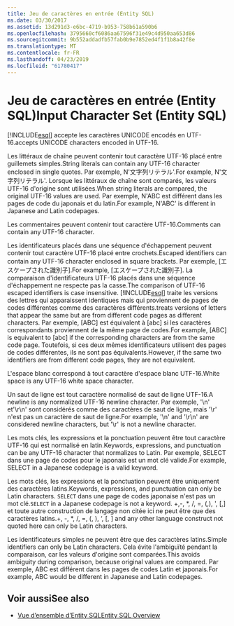 ```yaml
---
title: Jeu de caractères en entrée (Entity SQL)
ms.date: 03/30/2017
ms.assetid: 13d291d3-e6bc-4719-b953-758b61a590b6
ms.openlocfilehash: 3795660cf6086aa67596f31e49c4d950aa653d86
ms.sourcegitcommit: 9b552addadfb57fab0b9e7852ed4f1f1b8a42f8e
ms.translationtype: MT
ms.contentlocale: fr-FR
ms.lasthandoff: 04/23/2019
ms.locfileid: "61780417"
---
```

# <a name="input-character-set-entity-sql"></a><span data-ttu-id="8c769-102">Jeu de caractères en entrée (Entity SQL)</span><span class="sxs-lookup"><span data-stu-id="8c769-102">Input Character Set (Entity SQL)</span></span>
[!INCLUDE[esql](../../../../../../includes/esql-md.md)] <span data-ttu-id="8c769-103">accepte les caractères UNICODE encodés en UTF-16.</span><span class="sxs-lookup"><span data-stu-id="8c769-103">accepts UNICODE characters encoded in UTF-16.</span></span>  
  
 <span data-ttu-id="8c769-104">Les littéraux de chaîne peuvent contenir tout caractère UTF-16 placé entre guillemets simples.</span><span class="sxs-lookup"><span data-stu-id="8c769-104">String literals can contain any UTF-16 character enclosed in single quotes.</span></span> <span data-ttu-id="8c769-105">Par exemple, N'文字列リテラル'.</span><span class="sxs-lookup"><span data-stu-id="8c769-105">For example, N'文字列リテラル'.</span></span> <span data-ttu-id="8c769-106">Lorsque les littéraux de chaîne sont comparés, les valeurs UTF-16 d'origine sont utilisées.</span><span class="sxs-lookup"><span data-stu-id="8c769-106">When string literals are compared, the original UTF-16 values are used.</span></span> <span data-ttu-id="8c769-107">Par exemple, N'ABC est différent dans les pages de code du japonais et du latin.</span><span class="sxs-lookup"><span data-stu-id="8c769-107">For example, N'ABC' is different in Japanese and Latin codepages.</span></span>  
  
 <span data-ttu-id="8c769-108">Les commentaires peuvent contenir tout caractère UTF-16.</span><span class="sxs-lookup"><span data-stu-id="8c769-108">Comments can contain any UTF-16 character.</span></span>  
  
 <span data-ttu-id="8c769-109">Les identificateurs placés dans une séquence d'échappement peuvent contenir tout caractère UTF-16 placé entre crochets.</span><span class="sxs-lookup"><span data-stu-id="8c769-109">Escaped identifiers can contain any UTF-16 character enclosed in square brackets.</span></span> <span data-ttu-id="8c769-110">Par exemple, [エスケープされた識別子].</span><span class="sxs-lookup"><span data-stu-id="8c769-110">For example, [エスケープされた識別子].</span></span> <span data-ttu-id="8c769-111">La comparaison d'identificateurs UTF-16 placés dans une séquence d'échappement ne respecte pas la casse.</span><span class="sxs-lookup"><span data-stu-id="8c769-111">The comparison of UTF-16 escaped identifiers is case insensitive.</span></span> [!INCLUDE[esql](../../../../../../includes/esql-md.md)] <span data-ttu-id="8c769-112">traite les versions des lettres qui apparaissent identiques mais qui proviennent de pages de codes différentes comme des caractères différents.</span><span class="sxs-lookup"><span data-stu-id="8c769-112">treats versions of letters that appear the same but are from different code pages as different characters.</span></span> <span data-ttu-id="8c769-113">Par exemple, [ABC] est équivalent à [abc] si les caractères correspondants proviennent de la même page de codes.</span><span class="sxs-lookup"><span data-stu-id="8c769-113">For example, [ABC] is equivalent to [abc] if the corresponding characters are from the same code page.</span></span> <span data-ttu-id="8c769-114">Toutefois, si ces deux mêmes identificateurs utilisent des pages de codes différentes, ils ne sont pas équivalents.</span><span class="sxs-lookup"><span data-stu-id="8c769-114">However, if the same two identifiers are from different code pages, they are not equivalent.</span></span>  
  
 <span data-ttu-id="8c769-115">L'espace blanc correspond à tout caractère d'espace blanc UTF-16.</span><span class="sxs-lookup"><span data-stu-id="8c769-115">White space is any UTF-16 white space character.</span></span>  
  
 <span data-ttu-id="8c769-116">Un saut de ligne est tout caractère normalisé de saut de ligne UTF-16.</span><span class="sxs-lookup"><span data-stu-id="8c769-116">A newline is any normalized UTF-16 newline character.</span></span> <span data-ttu-id="8c769-117">Par exemple, '\n' et'\r\n' sont considérés comme des caractères de saut de ligne, mais '\r' n'est pas un caractère de saut de ligne.</span><span class="sxs-lookup"><span data-stu-id="8c769-117">For example, '\n' and '\r\n' are considered newline characters, but '\r' is not a newline character.</span></span>  
  
 <span data-ttu-id="8c769-118">Les mots clés, les expressions et la ponctuation peuvent être tout caractère UTF-16 qui est normalisé en latin.</span><span class="sxs-lookup"><span data-stu-id="8c769-118">Keywords, expressions, and punctuation can be any UTF-16 character that normalizes to Latin.</span></span> <span data-ttu-id="8c769-119">Par exemple, SELECT dans une page de codes pour le japonais est un mot clé valide.</span><span class="sxs-lookup"><span data-stu-id="8c769-119">For example, SELECT in a Japanese codepage is a valid keyword.</span></span>  
  
 <span data-ttu-id="8c769-120">Les mots clés, les expressions et la ponctuation peuvent être uniquement des caractères latins.</span><span class="sxs-lookup"><span data-stu-id="8c769-120">Keywords, expressions, and punctuation can only be Latin characters.</span></span> <span data-ttu-id="8c769-121">`SELECT` dans une page de codes japonaise n'est pas un mot clé.</span><span class="sxs-lookup"><span data-stu-id="8c769-121">`SELECT` in a Japanese codepage is not a keyword.</span></span> <span data-ttu-id="8c769-122">+,-, \*, /, =, (,), ', [,] et toute autre construction de langage non citée ici ne peut être que des caractères latins.</span><span class="sxs-lookup"><span data-stu-id="8c769-122">+, -, \*, /, =, (, ), ‘, [, ] and any other language construct not quoted here can only be Latin characters.</span></span>  
  
 <span data-ttu-id="8c769-123">Les identificateurs simples ne peuvent être que des caractères latins.</span><span class="sxs-lookup"><span data-stu-id="8c769-123">Simple identifiers can only be Latin characters.</span></span> <span data-ttu-id="8c769-124">Cela évite l'ambiguïté pendant la comparaison, car les valeurs d'origine sont comparées.</span><span class="sxs-lookup"><span data-stu-id="8c769-124">This avoids ambiguity during comparison, because original values are compared.</span></span> <span data-ttu-id="8c769-125">Par exemple, ABC est différent dans les pages de codes Latin et japonais.</span><span class="sxs-lookup"><span data-stu-id="8c769-125">For example, ABC would be different in Japanese and Latin codepages.</span></span>  
  
## <a name="see-also"></a><span data-ttu-id="8c769-126">Voir aussi</span><span class="sxs-lookup"><span data-stu-id="8c769-126">See also</span></span>

- [<span data-ttu-id="8c769-127">Vue d’ensemble d’Entity SQL</span><span class="sxs-lookup"><span data-stu-id="8c769-127">Entity SQL Overview</span></span>](../../../../../../docs/framework/data/adonet/ef/language-reference/entity-sql-overview.md)
